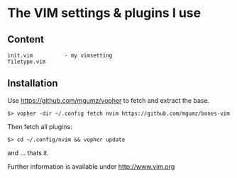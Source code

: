 # The VIM settings & plugins I use

## Content

    init.vim          - my vimsetting
    filetype.vim

## Installation

Use https://github.com/mgumz/vopher to fetch and extract the base.

    $> vopher -dir ~/.config fetch nvim https://github.com/mgumz/bones-vim

Then fetch all plugins:

    $> cd ~/.config/nvim && vopher update

and … thats it.

Further information is available under http://www.vim.org
